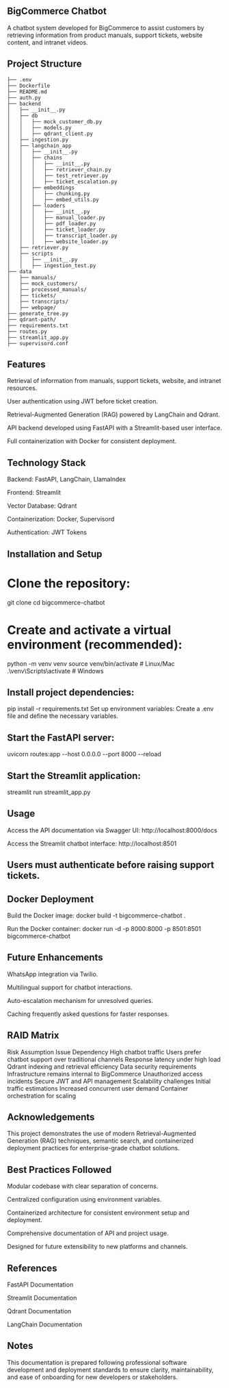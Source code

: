 ## BigCommerce Chatbot
A chatbot system developed for BigCommerce to assist customers by retrieving information from product manuals, support tickets, website content, and intranet videos.

## Project Structure

```plaintext
├── .env
├── Dockerfile
├── README.md
├── auth.py
├── backend
│   ├── __init__.py
│   ├── db
│   │   ├── mock_customer_db.py
│   │   ├── models.py
│   │   ├── qdrant_client.py
│   ├── ingestion.py
│   ├── langchain_app
│   │   ├── __init__.py
│   │   ├── chains
│   │   │   ├── __init__.py
│   │   │   ├── retriever_chain.py
│   │   │   ├── test_retriever.py
│   │   │   ├── ticket_escalation.py
│   │   ├── embeddings
│   │   │   ├── chunking.py
│   │   │   ├── embed_utils.py
│   │   ├── loaders
│   │   │   ├── __init__.py
│   │   │   ├── manual_loader.py
│   │   │   ├── pdf_loader.py
│   │   │   ├── ticket_loader.py
│   │   │   ├── transcript_loader.py
│   │   │   ├── website_loader.py
│   ├── retriever.py
│   ├── scripts
│   │   ├── __init__.py
│   │   ├── ingestion_test.py
├── data
│   ├── manuals/
│   ├── mock_customers/
│   ├── processed_manuals/
│   ├── tickets/
│   ├── transcripts/
│   ├── webpage/
├── generate_tree.py
├── qdrant-path/
├── requirements.txt
├── routes.py
├── streamlit_app.py
├── supervisord.conf
```
## Features
Retrieval of information from manuals, support tickets, website, and intranet resources.

User authentication using JWT before ticket creation.

Retrieval-Augmented Generation (RAG) powered by LangChain and Qdrant.

API backend developed using FastAPI with a Streamlit-based user interface.

Full containerization with Docker for consistent deployment.

## Technology Stack
Backend: FastAPI, LangChain, LlamaIndex

Frontend: Streamlit

Vector Database: Qdrant

Containerization: Docker, Supervisord

Authentication: JWT Tokens

## Installation and Setup
# Clone the repository:
git clone <repository-url>
cd bigcommerce-chatbot

# Create and activate a virtual environment (recommended):
python -m venv venv
source venv/bin/activate   # Linux/Mac
.\venv\Scripts\activate     # Windows

## Install project dependencies:
pip install -r requirements.txt
Set up environment variables:
Create a .env file and define the necessary variables.

## Start the FastAPI server:
uvicorn routes:app --host 0.0.0.0 --port 8000 --reload

## Start the Streamlit application:
streamlit run streamlit_app.py

## Usage
Access the API documentation via Swagger UI:
http://localhost:8000/docs

Access the Streamlit chatbot interface:
http://localhost:8501

## Users must authenticate before raising support tickets.

## Docker Deployment
Build the Docker image:
docker build -t bigcommerce-chatbot .

Run the Docker container:
docker run -d -p 8000:8000 -p 8501:8501 bigcommerce-chatbot

## Future Enhancements
WhatsApp integration via Twilio.

Multilingual support for chatbot interactions.

Auto-escalation mechanism for unresolved queries.

Caching frequently asked questions for faster responses.

## RAID Matrix

Risk	Assumption	Issue	Dependency
High chatbot traffic	Users prefer chatbot support over traditional channels	Response latency under high load	Qdrant indexing and retrieval efficiency
Data security requirements	Infrastructure remains internal to BigCommerce	Unauthorized access incidents	Secure JWT and API management
Scalability challenges	Initial traffic estimations	Increased concurrent user demand	Container orchestration for scaling

## Acknowledgements
This project demonstrates the use of modern Retrieval-Augmented Generation (RAG) techniques, semantic search, and containerized deployment practices for enterprise-grade chatbot solutions.

## Best Practices Followed
Modular codebase with clear separation of concerns.

Centralized configuration using environment variables.

Containerized architecture for consistent environment setup and deployment.

Comprehensive documentation of API and project usage.

Designed for future extensibility to new platforms and channels.

## References
FastAPI Documentation

Streamlit Documentation

Qdrant Documentation

LangChain Documentation

## Notes
This documentation is prepared following professional software development and deployment standards to ensure clarity, maintainability, and ease of onboarding for new developers or stakeholders.